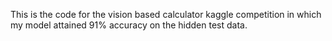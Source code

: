 This is the code for the vision based calculator kaggle competition in which my model attained 91% accuracy on the hidden test data.
